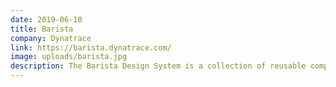 ```yaml
---
date: 2019-06-10
title: Barista
company: Dynatrace
link: https://barista.dynatrace.com/
image: uploads/barista.jpg
description: The Barista Design System is a collection of reusable components, patterns and styles living in code. All parts follow the Dynatrace design principles.
---
```

